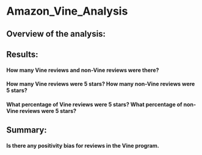 # Amazon_Vine_Analysis
## Overview of the analysis: 

## Results:
  #### How many Vine reviews and non-Vine reviews were there?
  #### How many Vine reviews were 5 stars? How many non-Vine reviews were 5 stars?
  #### What percentage of Vine reviews were 5 stars? What percentage of non-Vine reviews were 5 stars?

## Summary: 
  #### Is there any positivity bias for reviews in the Vine program. 

